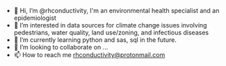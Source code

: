 - 👋 Hi, I’m @rhconductivity, I'm an environmental health specialist and an epidemiologist
- 👀 I’m interested in data sources for climate change issues involving pedestrians, water quality, land use/zoning, and infectious diseases
- 🌱 I’m currently learning python and sas, sql in the future. 
- 💞️ I’m looking to collaborate on ...
- 📫 How to reach me rhconductivity@protonmail.com

<!---
rhconductivity/rhconductivity is a ✨ special ✨ repository because its `README.md` (this file) appears on your GitHub profile.
You can click the Preview link to take a look at your changes.
--->
